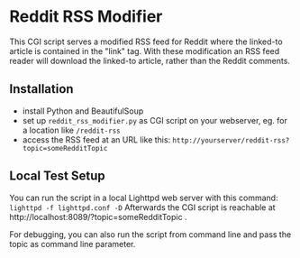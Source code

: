 # Reddit RSS Modifier

This CGI script serves a modified RSS feed for Reddit where the linked-to article is contained in the "link" tag.
With these modification an RSS feed reader will download the linked-to article, rather than the Reddit comments.

## Installation
- install Python and BeautifulSoup
- set up `reddit_rss_modifier.py` as CGI script on your webserver, eg. for a location like `/reddit-rss`
- access the RSS feed at an URL like this: `http://yourserver/reddit-rss?topic=someRedditTopic`

## Local Test Setup
You can run the script in a local Lighttpd web server with this command: `lighttpd -f lighttpd.conf -D`
Afterwards the CGI script is reachable at http://localhost:8089/?topic=someRedditTopic .

For debugging, you can also run the script from command line and pass the topic as command line parameter.
